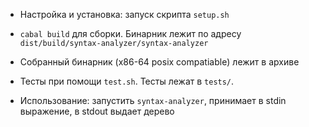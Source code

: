 - Настройка и установка: запуск скрипта `setup.sh` 

- `cabal build` для сборки. Бинарник лежит по адресу `dist/build/syntax-analyzer/syntax-analyzer`

- Собранный бинарник (x86-64 posix compatiable) лежит в архиве

- Тесты при помощи `test.sh`. Тесты лежат в `tests/`. 

- Использование: запустить `syntax-analyzer`, принимает в stdin выражение, в stdout выдает дерево
